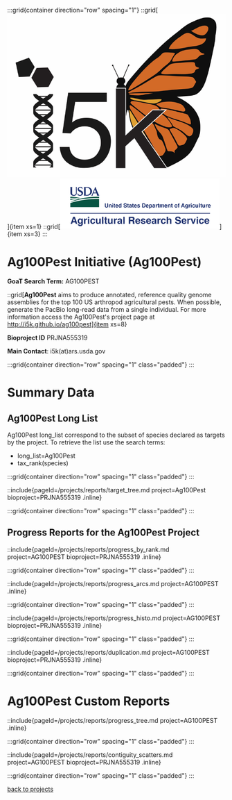 :::grid{container direction="row" spacing="1"}
::grid[![GoaT](/static/images/i5k.png)]{item xs=1}
::grid[![GoaT](/static/images/USDA.png)]{item xs=3}
:::


# Ag100Pest Initiative (Ag100Pest)

**GoaT Search Term:** AG100PEST

::grid[**Ag100Pest** aims to produce annotated, reference quality genome assemblies for the top 100 US arthropod agricultural pests. When possible, generate the PacBio long-read data from a single individual. For more information access the Ag100Pest's project page at http://i5k.github.io/ag100pest]{item xs=8}

**Bioproject ID** PRJNA555319

**Main Contact**: i5k(at)ars.usda.gov

:::grid{container direction="row" spacing="1" class="padded"}
:::

# Summary Data

## Ag100Pest Long List

Ag100Pest long_list correspond to the subset of species declared as targets by the project. To retrieve the list use the search terms:

- long_list=Ag100Pest
- tax_rank(species)

:::grid{container direction="row" spacing="1" class="padded"}
:::

::include{pageId=/projects/reports/target_tree.md project=Ag100Pest bioproject=PRJNA555319 .inline}

:::grid{container direction="row" spacing="1" class="padded"}
:::

## Progress Reports for the Ag100Pest Project

::include{pageId=/projects/reports/progress_by_rank.md project=AG100PEST bioproject=PRJNA555319 .inline}

:::grid{container direction="row" spacing="1" class="padded"}
:::

::include{pageId=/projects/reports/progress_arcs.md project=AG100PEST .inline}

:::grid{container direction="row" spacing="1" class="padded"}
:::

::include{pageId=/projects/reports/progress_histo.md project=AG100PEST bioproject=PRJNA555319 .inline}

:::grid{container direction="row" spacing="1" class="padded"}
:::

::include{pageId=/projects/reports/duplication.md project=AG100PEST bioproject=PRJNA555319 .inline}

:::grid{container direction="row" spacing="1" class="padded"}
:::

# Ag100Pest Custom Reports

::include{pageId=/projects/reports/progress_tree.md project=AG100PEST .inline}

:::grid{container direction="row" spacing="1" class="padded"}
:::

::include{pageId=/projects/reports/contiguity_scatters.md project=AG100PEST bioproject=PRJNA555319 .inline}

:::grid{container direction="row" spacing="1" class="padded"}
:::


[back to projects](/projects)

